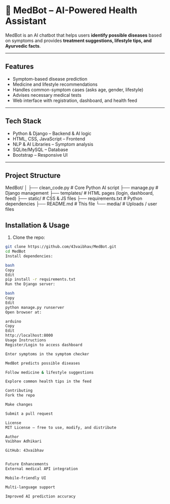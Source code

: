 # 🤖 MedBot – AI-Powered Health Assistant

MedBot is an AI chatbot that helps users **identify possible diseases** based on symptoms and provides **treatment suggestions, lifestyle tips, and Ayurvedic facts**.

---

## Features
- Symptom-based disease prediction  
- Medicine and lifestyle recommendations  
- Handles common-symptom cases (asks age, gender, lifestyle)  
- Advises necessary medical tests  
- Web interface with registration, dashboard, and health feed  

---

## Tech Stack
- Python & Django – Backend & AI logic  
- HTML, CSS, JavaScript – Frontend  
- NLP & AI Libraries – Symptom analysis  
- SQLite/MySQL – Database  
- Bootstrap – Responsive UI  

---

## Project Structure

MedBot/
│
├── clean_code.py       # Core Python AI script
├── manage.py           # Django management
├── templates/          # HTML pages (login, dashboard, feed)
├── static/             # CSS & JS files
├── requirements.txt    # Python dependencies
├── README.md           # This file
└── media/              # Uploads / user files


## Installation & Usage

1. Clone the repo:
```bash
git clone https://github.com/43vaibhav/MedBot.git
cd MedBot
Install dependencies:

bash
Copy
Edit
pip install -r requirements.txt
Run the Django server:

bash
Copy
Edit
python manage.py runserver
Open browser at:

arduino
Copy
Edit
http://localhost:8000
Usage Instructions
Register/Login to access dashboard

Enter symptoms in the symptom checker

MedBot predicts possible diseases

Follow medicine & lifestyle suggestions

Explore common health tips in the feed

Contributing
Fork the repo

Make changes

Submit a pull request

License
MIT License – free to use, modify, and distribute

Author
Vaibhav Adhikari

GitHub: 43vaibhav


Future Enhancements
External medical API integration

Mobile-friendly UI

Multi-language support

Improved AI prediction accuracy
